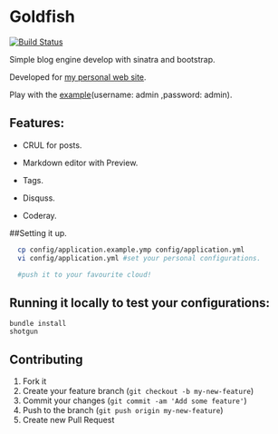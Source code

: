 Goldfish
========
[![Build Status](https://travis-ci.org/bonzofenix/client.png)](https://travis-ci.org/bonzofenix/goldfish)

Simple blog engine develop with sinatra and bootstrap.

Developed for [my personal web site](http://bonzofenix.com).

Play with the [example](goldfish.cfapps.io)(username: admin ,password: admin).

## Features:

- CRUL for posts.

- Markdown editor with Preview.
- Tags.
- Disquss.
- Coderay.


##Setting it up.

```bash
  cp config/application.example.ymp config/application.yml
  vi config/application.yml #set your personal configurations.

  #push it to your favourite cloud!
```

## Running it locally to test your configurations:

```
bundle install
shotgun
```

## Contributing

1. Fork it
2. Create your feature branch (`git checkout -b my-new-feature`)
3. Commit your changes (`git commit -am 'Add some feature'`)
4. Push to the branch (`git push origin my-new-feature`)
5. Create new Pull Request

